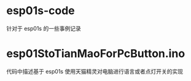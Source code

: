 # esp01s-code
针对于 esp01s 的一些事例记录

# esp01StoTianMaoForPcButton.ino
代码中描述基于 esp01s 使用天猫精灵对电脑进行语言或者点灯开关的实现
